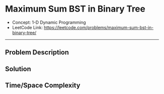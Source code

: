 # Maximum Sum BST in Binary Tree

- Concept: 1-D Dynamic Programming
- LeetCode Link: https://leetcode.com/problems/maximum-sum-bst-in-binary-tree/

---

## Problem Description

## Solution

## Time/Space Complexity

